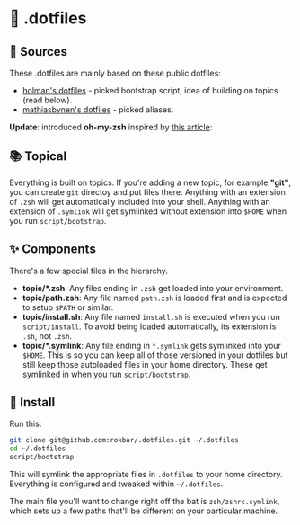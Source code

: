 # 📁 .dotfiles

## 🔗 Sources

These .dotfiles are mainly based on these public dotfiles:
- [holman's dotfiles](https://github.com/holman/dotfiles) - picked bootstrap script, idea of building on topics (read below).
- [mathiasbynen's dotfiles](https://github.com/mathiasbynens/dotfile) - picked aliases.

**Update**: introduced **oh-my-zsh** inspired by [this article](https://medium.com/@jackklpan/make-mac-terminal-app-beautiful-and-productive-213f24c0ef4f):

## 📚 Topical

Everything is built on topics. If you're adding a new topic, for example **"git"**, you can create `git` directoy and put files there.
Anything with an extension of `.zsh` will get automatically included into your shell. Anything with an extension of ``.symlink`` will get symlinked without extension into `$HOME` when you run `script/bootstrap`. 

## ✨ Components

There's a few special files in the hierarchy.

- **topic/\*.zsh**: Any files ending in `.zsh` get loaded into your
  environment.
- **topic/path.zsh**: Any file named `path.zsh` is loaded first and is
  expected to setup `$PATH` or similar.
- **topic/install.sh**: Any file named `install.sh` is executed when you run `script/install`. To avoid being loaded automatically, its extension is `.sh`, not `.zsh`.
- **topic/\*.symlink**: Any file ending in `*.symlink` gets symlinked into
  your `$HOME`. This is so you can keep all of those versioned in your dotfiles
  but still keep those autoloaded files in your home directory. These get
  symlinked in when you run `script/bootstrap`.

## 💾 Install

Run this:

```sh
git clone git@github.com:rokbar/.dotfiles.git ~/.dotfiles
cd ~/.dotfiles
script/bootstrap
```

This will symlink the appropriate files in `.dotfiles` to your home directory.
Everything is configured and tweaked within `~/.dotfiles`.

The main file you'll want to change right off the bat is `zsh/zshrc.symlink`,
which sets up a few paths that'll be different on your particular machine.
